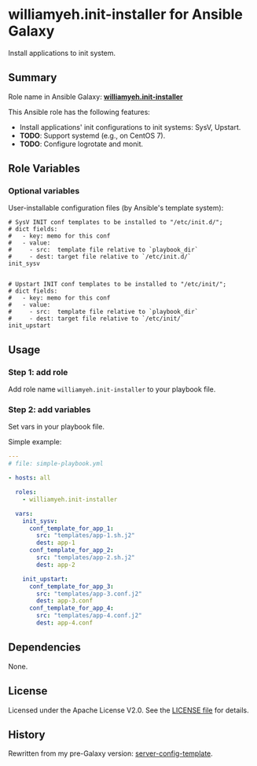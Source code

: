 
williamyeh.init-installer for Ansible Galaxy
============

Install applications to init system.


## Summary

Role name in Ansible Galaxy: **[williamyeh.init-installer](https://galaxy.ansible.com/list#/roles/XXX)**

This Ansible role has the following features:

 - Install applications' init configurations to init systems: SysV, Upstart.
 - **TODO**: Support systemd (e.g., on CentOS 7).
 - **TODO**: Configure logrotate and monit.



## Role Variables

### Optional variables

User-installable configuration files (by Ansible's template system):

```
# SysV INIT conf templates to be installed to "/etc/init.d/";
# dict fields:
#   - key: memo for this conf
#   - value:
#     - src:  template file relative to `playbook_dir`
#     - dest: target file relative to `/etc/init.d/`
init_sysv


# Upstart INIT conf templates to be installed to "/etc/init/";
# dict fields:
#   - key: memo for this conf
#   - value:
#     - src:  template file relative to `playbook_dir`
#     - dest: target file relative to `/etc/init/`
init_upstart
```

## Usage


### Step 1: add role

Add role name `williamyeh.init-installer` to your playbook file.


### Step 2: add variables

Set vars in your playbook file.

Simple example:

```yaml
---
# file: simple-playbook.yml

- hosts: all

  roles:
    - williamyeh.init-installer

  vars:
    init_sysv:
      conf_template_for_app_1:
        src: "templates/app-1.sh.j2"
        dest: app-1
      conf_template_for_app_2:
        src: "templates/app-2.sh.j2"
        dest: app-2

    init_upstart:
      conf_template_for_app_3:
        src: "templates/app-3.conf.j2"
        dest: app-3.conf
      conf_template_for_app_4:
        src: "templates/app-4.conf.j2"
        dest: app-4.conf
```



## Dependencies

None.


## License

Licensed under the Apache License V2.0. See the [LICENSE file](LICENSE) for details.


## History

Rewritten from my pre-Galaxy version: [server-config-template](https://github.com/William-Yeh/server-config-template).
